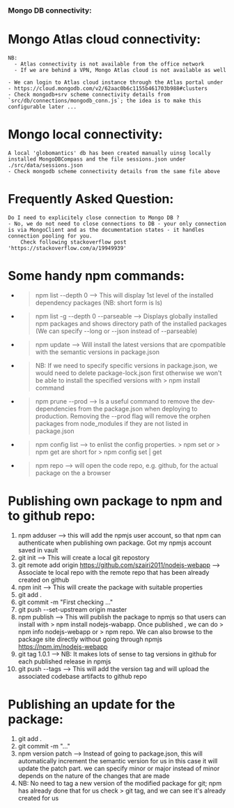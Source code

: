 

### Mongo DB connectivity:
  # Mongo Atlas cloud connectivity:
    NB: 
      - Atlas connectivity is not available from the office network
      - If we are behind a VPN, Mongo Atlas cloud is not available as well

    - We can login to Atlas cloud instance through the Atlas portal under - https://cloud.mongodb.com/v2/62aac0b6c1155b461703b988#clusters
    - Check mongodb+srv scheme connectivity details from `src/db/connections/mongodb_conn.js`; the idea is to make this configurable later ...

  # Mongo local connectivity:
    A local 'globomantics' db has been created manually uinsg locally installed MongoDBCompass and the file sessions.json under ./src/data/sessions.json
    - Check mongodb scheme connectivity details from the same file above

  # Frequently Asked Question:
    Do I need to explicitely close connection to Mongo DB ?
    - No, we do not need to close connections to DB - your only connection is via MongoClient and as the documentation states - it handles connection pooling for you.
        Check following stackoverflow post 'https://stackoverflow.com/a/19949939'

  # Some handy npm commands:
  - > npm list --depth 0 --> This will display 1st level of the installed dependency packages (NB: short form is ls)
  - > npm list -g --depth 0 --parseable --> Displays globally installed npm packages and shows directory path of the installed packages (We can specify --long or --json instead of --parseable)
  - > npm update --> Will install the latest versions that are cpompatible with the semantic versions in package.json
  - > NB: If we need to specify specific versions in package.json, we would need to delete package-lock.json first otherwise we won't be able to install the specified versions with > npm install command
  - > npm prune --prod --> Is a useful command to remove the dev-dependencies from the package.json when deploying to production. Removing the --prod flag will remove the orphen packages from node_modules if they are not listed in package.json
  - > npm config list --> to enlist the config properties. > npm set or > npm get are short for > npm config set | get
  - > npm repo --> will open the code repo, e.g. github, for the actual package on the a browser

  # Publishing own package to npm and to github repo:
  1. npm adduser --> this will add the npmjs user account, so that npm can authenticate when publishing own package. Got my npmjs account saved in vault
  2. git init --> This will create a local git repostory
  3. git remote add origin https://github.com/szairi2011/nodejs-webapp --> Associate te local repo with the remote repo that has been already created on github
  4. npm init --> This will create the package with suitable properties
  5. git add .
  6. git commit -m "First checking ..."
  7. git push --set-upstream origin master
  8. npm publish --> This will publish the package to npmjs so that users can install with > npm install nodejs-wabapp. Once published , we can do > npm info nodejs-webapp or > npm repo. We can also browse to the package site directly without going through npmjs https://npm.im/nodejs-webapp
  9. git tag 1.0.1 --> NB: It makes lots of sense to tag versions in github for each published release in npmjs
  10. git push --tags --> This will add the version tag and will upload the associated codebase artifacts to github repo

  # Publishing an update for the package:
  1. git add .
  2. git commit -m "..."
  3. npm version patch --> Instead of going to package.json, this will automatically increment the semantic version for us in this case it will update the patch part. we can specify minor or major instead of minor depends on the nature of the changes that are made
  4. NB: No need to tag a new version of the modified package for git; npm has already done that for us check > git tag, and we can see it's already created for us